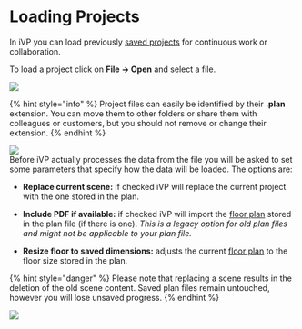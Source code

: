 # Loading Projects

In iVP you can load previously [saved projects](saving-projects.md) for continuous work or collaboration. 

To load a project click on **File -> Open** and select a file.

![](../../../.gitbook/assets/open_file_menu.jpg)

{% hint style="info" %}
Project files can easily be identified by their **.plan** extension. You can move them to other folders or share them with colleagues or customers, but you should not remove or change their extension.
{% endhint %}

![](../../../.gitbook/assets/open_file_dialogue.jpg)  
Before iVP actually processes the data from the file you will be asked to set some parameters that specify how the data will be loaded. The options are:

* **Replace current scene:** if checked iVP will replace the current project with the one stored in the plan.

* **Include PDF if available:** if checked iVP will import the [floor plan](../user-interface/the-floor-plan.md) stored in the plan file (if there is one). _This is a legacy option for old plan files and might not be applicable to your plan file._

* **Resize floor to saved dimensions:** adjusts the current [floor plan](../user-interface/the-floor-plan.md#adjusting-the-shape-and-size-of-the-floor-plan) to the floor size stored in the plan.

{% hint style="danger" %}
Please note that replacing a scene results in the deletion of the old scene content. Saved plan files remain untouched, however you will lose unsaved progress.
{% endhint %}

![](../../../.gitbook/assets/open_file_options.jpg)